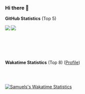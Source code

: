 ### Hi there 👋

**GitHub Statistics** (Top 5)

<a align="center" href=https://github.com/anuraghazra/github-readme-stats>
  <img align="left" src="https://github-readme-stats.vercel.app/api?username=Priapos1004&theme=tokyonight&hide_title=true&card_width=400" />
  <img align="center" src="https://github-readme-stats.vercel.app/api/top-langs/?username=Priapos1004&theme=omni&hide=Jupyter%20Notebook,Mathematica&exclude_repo=.dotfiles&custom_title=Languages&hide_title=true&layout=compact" />
</a> 

<br><br><br><br>


**Wakatime Statistics** (Top 8) ([Profile](https://wakatime.com/@Priapos1004))

<br><br>

[![Samuels's Wakatime Statistics](https://github-readme-stats.vercel.app/api/wakatime?username=Priapos1004&langs_count=8&layout=compact&theme=omni&hide_title=true)](https://wakatime.com/@Priapos1004)

<!--
**Priapos1004/Priapos1004** is a ✨ _special_ ✨ repository because its `README.md` (this file) appears on your GitHub profile.

Here are some ideas to get you started:

- 🔭 I’m currently working on ...
- 🌱 I’m currently learning ...
- 👯 I’m looking to collaborate on ...
- 🤔 I’m looking for help with ...
- 💬 Ask me about ...
- 📫 How to reach me: ...
- 😄 Pronouns: ...
- ⚡ Fun fact: ...
-->
